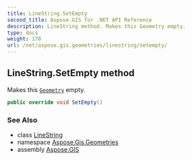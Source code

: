```yaml
---
title: LineString.SetEmpty
second_title: Aspose.GIS for .NET API Reference
description: LineString method. Makes this Geometry empty.
type: docs
weight: 170
url: /net/aspose.gis.geometries/linestring/setempty/
---
```

## LineString.SetEmpty method

Makes this [`Geometry`](../../geometry/) empty.

```csharp
public override void SetEmpty()
```

### See Also

* class [LineString](../)
* namespace [Aspose.Gis.Geometries](../../linestring/)
* assembly [Aspose.GIS](../../../)


